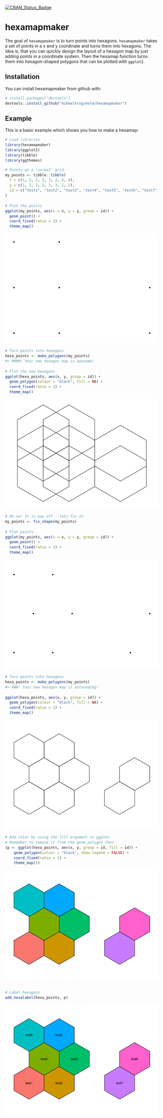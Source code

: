 
<!-- README.md is generated from README.Rmd. Please edit that file -->
[![CRAN\_Status\_Badge](http://www.r-pkg.org/badges/version/hexamapmaker)](http://cran.r-project.org/package=hexamapmaker)

hexamapmaker
============

The goal of `hexamapmaker` is to turn points into hexagons. `hexamapmaker` takes a set of points in a x and y coordinate and turns them into hexagons. The idea is, that you can quickly design the layout of a hexagon map by just adding points in a coordinate system. Then the hexamap function turns them into hexagon-shaped polygons that can be plotted with `ggplot2`.

Installation
------------

You can install hexamapmaker from github with:

``` r
# install.packages("devtools")
devtools::install_github("mikkelkrogsholm/hexamapmaker")
```

Example
-------

This is a basic example which shows you how to make a hexamap:

``` r
# Load libraries
library(hexamapmaker)
library(ggplot2)
library(tibble)
library(ggthemes)
```

``` r
# Points on a "normal" grid.
my_points <- tibble::tibble(
  x = c(1, 2, 1, 2, 1, 2, 4, 4),
  y = c(1, 1, 2, 2, 3, 3, 1, 2),
  id = c("test1", "test2", "test3", "test4", "test5", "test6", "test7", "test8")
)

# Plot the points
ggplot(my_points, aes(x = x, y = y, group = id)) +
  geom_point() +
  coord_fixed(ratio = 1) +
  theme_map()
```

![](README-unnamed-chunk-2-1.png)

``` r
# Turn points into hexagons
hexa_points <- make_polygons(my_points)
#> MMHM! Your new hexagon map is awesome!

# Plot the new hexagons
ggplot(hexa_points, aes(x, y, group = id)) +
  geom_polygon(colour = "black", fill = NA) +
  coord_fixed(ratio = 1) +
  theme_map()
```

![](README-unnamed-chunk-3-1.png)

``` r
# Oh no! It is way off - lets fix it.
my_points <- fix_shape(my_points)

# Plot points
ggplot(my_points, aes(x = x, y = y, group = id)) +
  geom_point() +
  coord_fixed(ratio = 1) +
  theme_map()
```

![](README-unnamed-chunk-4-1.png)

``` r
# Turn points into hexagons
hexa_points <- make_polygons(my_points)
#> AWW! Your new hexagon map is astounding!

ggplot(hexa_points, aes(x, y, group = id)) +
  geom_polygon(colour = "black", fill = NA) +
  coord_fixed(ratio = 1) +
  theme_map()
```

![](README-unnamed-chunk-5-1.png)

``` r
# Add color by using the fill argument in ggplot.
# Remember to remove it from the geom_polygon then
(p <- ggplot(hexa_points, aes(x, y, group = id, fill = id)) +
    geom_polygon(colour = "black", show.legend = FALSE) +
    coord_fixed(ratio = 1) +
    theme_map())
```

![](README-unnamed-chunk-6-1.png)

``` r

# Label hexagons
add_hexalabel(hexa_points, p)
```

![](README-unnamed-chunk-6-2.png)
